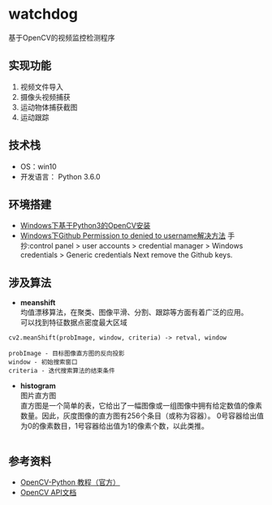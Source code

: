 # watchdog #
基于OpenCV的视频监控检测程序

## 实现功能 ###
1. 视频文件导入
2. 摄像头视频捕获
3. 运动物体捕获截图
4. 运动跟踪

## 技术栈 ###
* OS：win10
* 开发语言： Python 3.6.0

## 环境搭建 ###
* [Windows下基于Python3的OpenCV安装](https://www.solarianprogrammer.com/2016/09/17/install-opencv-3-with-python-3-on-windows/)
* [Windows下Github Permission to denied to username解决方法](https://www.leeboonstra.com/developer/github-error-permission-to-userrepo-denied-to-userother-repo/)
手抄:control panel > user accounts > credential manager > Windows credentials > Generic credentials
Next remove the Github keys.

## 涉及算法 ###
* **meanshift**  
均值漂移算法，在聚类、图像平滑、分割、跟踪等方面有着广泛的应用。  
可以找到特征数据点密度最大区域  
```
cv2.meanShift(probImage, window, criteria) -> retval, window

probImage - 目标图像直方图的反向投影
window - 初始搜索窗口
criteria - 迭代搜索算法的结束条件
```

* **histogram**  
图片直方图  
直方图是一个简单的表，它给出了一幅图像或一组图像中拥有给定数值的像素数量。因此，灰度图像的直方图有256个条目（或称为容器）。
0号容器给出值为0的像素数目，1号容器给出值为1的像素个数，以此类推。
```

```





## 参考资料 ###
* [OpenCV-Python 教程（官方）](http://docs.opencv.org/master/d6/d00/tutorial_py_root.html)
* [OpenCV API文档](http://docs.opencv.org/3.0-last-rst/)